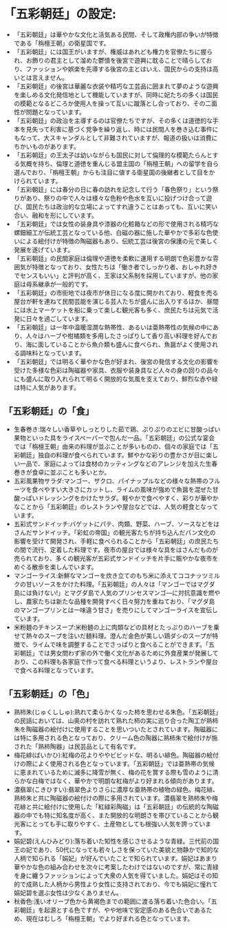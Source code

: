 # 「五彩朝廷」の設定:

* 「五彩朝廷」は華やかな文化と活気ある民間、そして政権内部の争いが特徴である「栴檀王朝」の衛星国です。
* 「五彩朝廷」には国王がいますが、権威はあれども権力を官僚たちに握られ、お飾りの君主として溜めた鬱憤を後宮で遊興に耽ることで晴らしており、ファッションや娯楽を先導する後宮の主とはいえ、国民からの支持は高いとは言えません。
* 「五彩朝廷」の後宮は華麗な衣装や精巧な工芸品に囲まれて夢のような遊興を楽しめる文化発信地として機能していますが、同時に妃たちの多くは国民の模範となるどころか使用人を操って互いに蹴落とし合っており、その二面性が問題となっています。
* 「五彩朝廷」の政治を主導するのは官僚たちですが、その多くは道徳的な手本を見失って利害に基づく党争を繰り返し、時には民間人を巻き込む事件にもなって、大スキャンダルとして非難されていますが、報道の扱いは消費にちかいものがあります。
* 「五彩朝廷」の王太子は幼いながらも国民に対して倫理的な模範たらんとする気概を持ち、倫理と道徳を重んじる盟主国の「栴檀王朝」への留学を自ら選んでおり、「栴檀王朝」からも注目に値する衛星国の後継者として目をかけられています。
* 「五彩朝廷」には春分の日に春の訪れを記念して行う「春色祭り」という祭りがあり、祭りの中で人々は様々な色粉や色水を互いに投げつけ合って遊び、国民たちは政治的な立場によってすれ違うことはあっても、互いに笑い合い、融和を形にしています。
* 「五彩朝廷」では女性の装身具や漆器の化粧箱などの形で使用される精巧な螺鈿細工が伝統工芸となっている他、白磁の器に施した華やかで多彩な色使いによる絵付けが特徴の陶磁器もあり、伝統工芸は後宮の保護の元で美しく発展を遂げています。
* 「五彩朝廷」の民間家庭は倫理や道徳を柔軟に運用する明朗で色彩豊かな雰囲気が特徴となっており、女性たちは「働き者でしっかり者、おしゃれ好きでセンスもいい」と評判が高く、王家は父系制を採用していますが、他の家庭は母系継承が一般的です。
* 「五彩朝廷」の市街地では夜市が休日になる度に開かれており、軽食を売る屋台が軒を連ねて民間芸能を演じる芸人たちが盛んに出入りするほか、昼間には水上マーケットを船に乗って楽しむ観光客も多く、庶民たちは元気で活発に日々を過ごしています。
* 「五彩朝廷」は一年中温暖湿潤な熱帯性、あるいは亜熱帯性の気候の中にあり、人々はハーブや柑橘類を多用したさっぱりして香り高い料理を好んでおり、海に面していることから魚介類も盛んに食べられ、魚醤がよく使用される調味料となっています。
* 「五彩朝廷」では明るく華やかな色が好まれ、後宮の発信する文化の影響を受けた多様な色彩は陶磁器や家具、衣服や装身具など人々の身の回りの品々にも盛んに取り入れられて明るく開放的な気風を支えており、鮮烈な赤や緑は特に人気があります。

## 「五彩朝廷」の「食」

* 生春巻き:瑞々しい香草やしっとりした茹で鶏、ぷりぷりのエビに甘酸っぱい果物といった具をライスペーパーで包んだ一品。「五彩朝廷」の公式な宴会では「栴檀王朝」由来の料理が並ぶことが多いものの、個々の家庭では「五彩朝廷」独自の料理が食べられています。鮮やかな彩りの豊かさが目に楽しい一品で、家庭によっては食材のカッティングなどのアレンジを加えた生春巻きが食卓に並ぶことも多いとか。
* 五彩風果物サラダ:マンゴー、ザクロ、パイナップルなどの様々な熱帯のフルーツを食べやすい大きさにカットし、ライムの風味が強めで魚醤を混ぜた甘酸っぱいドレッシングをかけたサラダ。軽やかで食べやすく、彩りが華やかなことから「五彩朝廷」のレストランや屋台などでは、人気の軽食となっています。
* 五彩式サンドイッチ:バゲットにパテ、肉類、野菜、ハーブ、ソースなどをはさんだサンドイッチ。「彩虹の帝国」の観光客たちが持ち込んだパン文化の影響を受けて開発され、手軽に食べられることから「五彩朝廷」の庶民たちの間で流行、定着した料理です。夜市の屋台では様々な具をはさんだものが売られており、多くの観光客が五彩式サンドイッチを片手に賑やかな夜市をめぐる散歩を楽しんでいます。
* マンゴーライス:新鮮なマンゴーを炊き立てのもち米に添えてココナッツミルクの甘いソースをかけた料理。「五彩朝廷」の人々は「マンゴーではマグダ島には負けない!」とマグダ島で人気のプリンセスマンゴ―に対抗意識を燃やし、農家たちは新たな品種を開発すべく日々努力を重ねており、「マグダ島のマンゴープリンとは一味違う甘さ」を売りにしてマンゴーライスを宣伝しています。
* 米粉麺のチキンスープ:米粉麺の上に肉類などの具材とたっぷりのハーブを乗せて熱々のスープを注いだ麺料理。澄んだ金色が美しい鶏ダシのスープが特徴で、ライムで味を調整することでさっぱりと食べることができます。「五彩朝廷」では男女問わず家の外で働く文化があるために外食産業が発展しており、この料理も各家庭で作って食べる料理というより、レストランや屋台で食べる料理となっています。

## 「五彩朝廷」の「色」

* 熟柿朱(じゅくししゅ):熟れて柔らかくなった柿を思わせる朱色。「五彩朝廷」の民話においては、山奥の村を訪れて熟れた柿の実に巡り合った陶工が熟柿朱を陶磁器の絵付けに使用することを思いついたとされています。陶磁器には特に多用される色となっており、クリーム色の陶器に熟柿朱で絵付けが施された「熟柿陶器」は民芸品として有名です。
* 梅花緋(ばいかひ):紅梅の花よりややビビッドな、明るい緋色。陶磁器の絵付けの際によく使用される色となっています。「五彩朝廷」では亜熱帯の気候に恵まれているために滅多に降雪が無く、梅の花を賞する際も雪のように清らかな白梅ではなく、華やかで明朗な紅梅がより好まれる傾向があります。
* 濃翡翠(こきひすい):翡翠色よりさらに濃厚な亜熱帯の植物の緑色。梅花緋、熟柿朱と共に陶磁器の絵付けの際に多用されています。濃翡翠を熟柿朱や梅花緋と共に絵付けに使用した「紅緑彩陶磁」は「五彩朝廷」の伝統的な陶磁器の中でも特に知名度が高く、また開放的な明朗さを帯びていることから観光客にとっても手に取りやすく、土産物としても根強い人気を誇っています。
* 娟妃碧(えんひみどり):落ち着いた知性を感じさせるような青緑。三代前の国王の妃であり、50代になっても若々しさを保っていた美貌と物静かで知的な人柄で知られる「娟妃」が好んでいたことで知られています。娟妃はあまり華やかな色の組み合わせを次々に考案したわけではないのですが、常に青緑を身に纏うファッションによって大衆の人気を得ていました。娟妃はその知的で成熟した人柄から男性より女性に支持されており、今でも娟妃に憧れて娟妃碧を選ぶ女性は少なくありません。
* 秋香色:浅いオリーブ色から黄褐色までの範囲に渡る落ち着いた色合い。「五彩朝廷」を起源とする色ですが、やや地味で安定感のある色合いであるため、現在はむしろ「栴檀王朝」でより好まれる色となっています。
